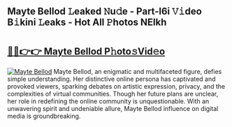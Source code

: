 ## Mayte Bellod 𝙻eaked 𝙽u𝚍e - Part-l6i 𝚅𝚒deo B𝚒kini 𝙻eaks - Hot All 𝙿hotos NElkh

# <h2><a href="http://ld4w2n7.urlbe.top/?page=Mayte+Bellod">🔗🔗👉👉 Mayte Bellod P𝚑oto𝚜Vid𝚎o</a></h2>

[![Mayte Bellod](https://i.imgur.com/eBuTRDB.gif)](http://ld4w2n7.urlbe.top/?page=Mayte+Bellod)
Mayte Bellod, an enigmatic and multifaceted figure, defies simple understanding. Her distinctive online persona has captivated and provoked viewers, sparking debates on artistic expression, privacy, and the complexities of virtual communities. Though her future plans are unclear, her role in redefining the online community is unquestionable. With an unwavering spirit and undeniable allure, Mayte Bellod influence on digital media is groundbreaking.
